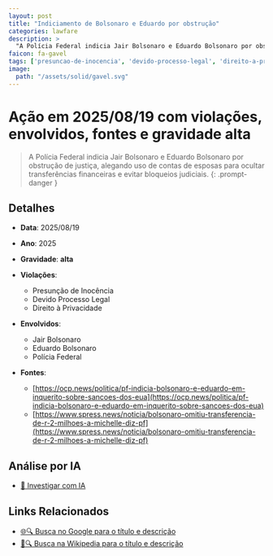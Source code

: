 ```yaml
---
layout: post
title: "Indiciamento de Bolsonaro e Eduardo por obstrução"
categories: lawfare
description: > 
  "A Polícia Federal indicia Jair Bolsonaro e Eduardo Bolsonaro por obstrução de justiça, alegando uso de contas de esposas para ocultar transferências financeiras e evitar bloqueios judiciais."
faicon: fa-gavel
tags: ['presuncao-de-inocencia', 'devido-processo-legal', 'direito-a-privacidade', 'jair-bolsonaro', 'eduardo-bolsonaro', 'policia-federal', 'gravidade-alta', 'indiciamento', 'obstrucao-de-justica', 'transferencias-financeiras', 'bolsonaro']
image:
  path: "/assets/solid/gavel.svg"
---
```


# Ação em 2025/08/19 com violações, envolvidos, fontes e gravidade alta

> A Polícia Federal indicia Jair Bolsonaro e Eduardo Bolsonaro por obstrução de justiça, alegando uso de contas de esposas para ocultar transferências financeiras e evitar bloqueios judiciais.
{: .prompt-danger }

## Detalhes
- **Data**: 2025/08/19
- **Ano**: 2025
- **Gravidade**: **alta** <i class="fas fa-gavel"></i>

- **Violações**:
  - Presunção de Inocência
  - Devido Processo Legal
  - Direito à Privacidade
- **Envolvidos**:
  - Jair Bolsonaro
  - Eduardo Bolsonaro
  - Polícia Federal
- **Fontes**:
  - [https://ocp.news/politica/pf-indicia-bolsonaro-e-eduardo-em-inquerito-sobre-sancoes-dos-eua](https://ocp.news/politica/pf-indicia-bolsonaro-e-eduardo-em-inquerito-sobre-sancoes-dos-eua)
  - [https://www.spress.news/noticia/bolsonaro-omitiu-transferencia-de-r-2-milhoes-a-michelle-diz-pf](https://www.spress.news/noticia/bolsonaro-omitiu-transferencia-de-r-2-milhoes-a-michelle-diz-pf)

## Análise por IA
- [🤖 Investigar com IA](https://www.perplexity.ai/search?q=%20Indiciamento%20de%20Bolsonaro%20e%20Eduardo%20por%20obstru%C3%A7%C3%A3o%20A%20Pol%C3%ADcia%20Federal%20indicia%20Jair%20Bolsonaro%20e%20Eduardo%20Bolsonaro%20por%20obstru%C3%A7%C3%A3o%20de%20justi%C3%A7a%2C%20alegando%20uso%20de%20contas%20de%20esposas%20para%20ocultar%20transfer%C3%AAncias%20financeiras%20e%20evitar%20bloqueios%20judiciais.%20Presun%C3%A7%C3%A3o%20de%20Inoc%C3%AAncia%20Devido%20Processo%20Legal%20Direito%20%C3%A0%20Privacidade%202025%20gravidade%20alta)

## Links Relacionados
- [🌐🔍 Busca no Google para o título e descrição](https://www.google.com/search?q=%20Indiciamento%20de%20Bolsonaro%20e%20Eduardo%20por%20obstru%C3%A7%C3%A3o%20A%20Pol%C3%ADcia%20Federal%20indicia%20Jair%20Bolsonaro%20e%20Eduardo%20Bolsonaro%20por%20obstru%C3%A7%C3%A3o%20de%20justi%C3%A7a%2C%20alegando%20uso%20de%20contas%20de%20esposas%20para%20ocultar%20transfer%C3%AAncias%20financeiras%20e%20evitar%20bloqueios%20judiciais.%20Presun%C3%A7%C3%A3o%20de%20Inoc%C3%AAncia%20Devido%20Processo%20Legal%20Direito%20%C3%A0%20Privacidade%202025%20gravidade%20alta)
- [📖🔍 Busca na Wikipedia para o título e descrição](https://pt.wikipedia.org/w/index.php?search=%20Indiciamento%20de%20Bolsonaro%20e%20Eduardo%20por%20obstru%C3%A7%C3%A3o%20A%20Pol%C3%ADcia%20Federal%20indicia%20Jair%20Bolsonaro%20e%20Eduardo%20Bolsonaro%20por%20obstru%C3%A7%C3%A3o%20de%20justi%C3%A7a%2C%20alegando%20uso%20de%20contas%20de%20esposas%20para%20ocultar%20transfer%C3%AAncias%20financeiras%20e%20evitar%20bloqueios%20judiciais.%20Presun%C3%A7%C3%A3o%20de%20Inoc%C3%AAncia%20Devido%20Processo%20Legal%20Direito%20%C3%A0%20Privacidade%202025%20gravidade%20alta)

